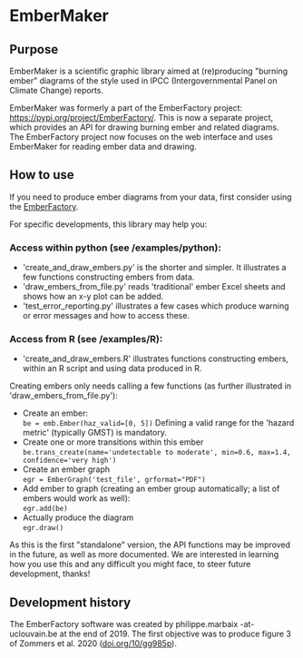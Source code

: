 # EmberMaker

## Purpose
EmberMaker is a scientific graphic library aimed at (re)producing "burning ember" diagrams 
of the style used in IPCC (Intergovernmental Panel on Climate Change) reports.

EmberMaker was formerly a part of the EmberFactory project: https://pypi.org/project/EmberFactory/. 
This is now a separate project, which provides an API for drawing burning ember and related diagrams. 
The EmberFactory project now focuses on the web interface and uses EmberMaker for reading ember data and drawing.

## How to use
If you need to produce ember diagrams from your data, first consider using the [EmberFactory](https://pypi.org/project/EmberFactory/).

For specific developments, this library may help you:
### Access within python (see /examples/python): 
- 'create_and_draw_embers.py' is the shorter and simpler. It illustrates a few functions constructing embers from data.
- 'draw_embers_from_file.py' reads 'traditional' ember Excel sheets and shows how an x-y plot can be added.
- 'test_error_reporting.py' illustrates a few cases which produce warning or error messages and how to access these.
### Access from R (see /examples/R):
- 'create_and_draw_embers.R' illustrates functions constructing embers, within an R script and using data produced in R.

Creating embers only needs calling a few functions (as further illustrated in 'draw_embers_from_file.py'):

- Create an ember: <br/>
`be = emb.Ember(haz_valid=[0, 5])` Defining a valid range for the 'hazard metric' (typically GMST) is mandatory.
- Create one or more transitions within this ember <br/>
`be.trans_create(name='undetectable to moderate', min=0.6, max=1.4, confidence='very high')`
- Create an ember graph <br/>
`egr = EmberGraph('test_file', grformat="PDF")`
- Add ember to graph (creating an ember group automatically; a list of embers would work as well): <br/>
`egr.add(be)`
- Actually produce the diagram <br/>
`egr.draw()`

As this is the first "standalone" version, the API functions may be improved in the future, as well as more documented.
We are interested in learning how you use this and any difficult you might face, to steer future development, thanks!

## Development history
The EmberFactory software was created by philippe.marbaix -at- uclouvain.be at the end of 2019.
The first objective was to produce figure 3 of Zommers et al. 2020 ([doi.org/10/gg985p](https://doi.org/10/gg985p)).
